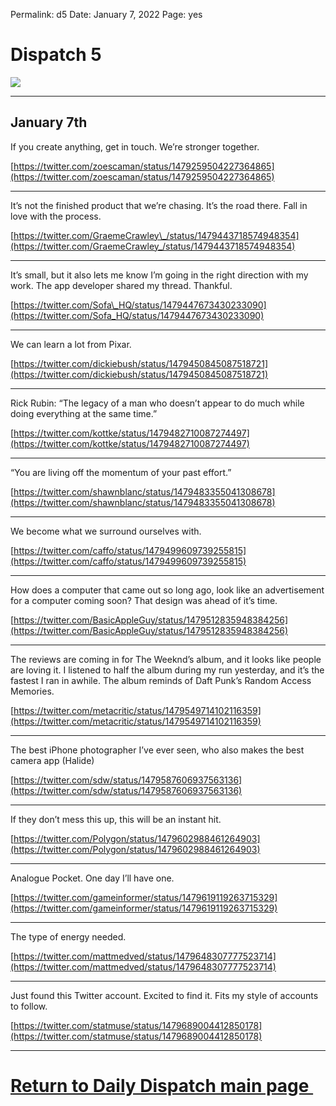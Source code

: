 
Permalink: d5
Date: January 7, 2022
Page: yes

# Dispatch 5

![](https://images.unsplash.com/photo-1622920156895-96dd15c40f39?ixlib=rb-1.2.1&q=80&fm=jpg&crop=entropy&cs=tinysrgb&dl=jeremy-bezanger-MX7AXTG8OzY-unsplash.jpg)

---- 

## January 7th

If you create anything, get in touch. We’re stronger together.

[https://twitter.com/zoescaman/status/1479259504227364865](https://twitter.com/zoescaman/status/1479259504227364865)

---- 

It’s not the finished product that we’re chasing. It’s the road there. Fall in love with the process.

[https://twitter.com/GraemeCrawley\_/status/1479443718574948354](https://twitter.com/GraemeCrawley_/status/1479443718574948354)

---- 

It’s small, but it also lets me know I’m going in the right direction with my work. The app developer shared my thread. Thankful.

[https://twitter.com/Sofa\_HQ/status/1479447673430233090](https://twitter.com/Sofa_HQ/status/1479447673430233090)

---- 

We can learn a lot from Pixar.

[https://twitter.com/dickiebush/status/1479450845087518721](https://twitter.com/dickiebush/status/1479450845087518721)

---- 

Rick Rubin: “The legacy of a man who doesn’t appear to do much while doing everything at the same time.”

[https://twitter.com/kottke/status/1479482710087274497](https://twitter.com/kottke/status/1479482710087274497)

---- 

“You are living off the momentum of your past effort.”

[https://twitter.com/shawnblanc/status/1479483355041308678](https://twitter.com/shawnblanc/status/1479483355041308678)

---- 

We become what we surround ourselves with. 

[https://twitter.com/caffo/status/1479499609739255815](https://twitter.com/caffo/status/1479499609739255815)

---- 

How does a computer that came out so long ago, look like an advertisement for a computer coming soon? That design was ahead of it’s time. 

[https://twitter.com/BasicAppleGuy/status/1479512835948384256](https://twitter.com/BasicAppleGuy/status/1479512835948384256)

---- 

The reviews are coming in for The Weeknd’s album, and it looks like people are loving it. I listened to half the album during my run yesterday, and it’s the fastest I ran in awhile. The album reminds of Daft Punk’s Random Access Memories. 

[https://twitter.com/metacritic/status/1479549714102116359](https://twitter.com/metacritic/status/1479549714102116359)

---- 

The best iPhone photographer I’ve ever seen, who also makes the best camera app (Halide)

[https://twitter.com/sdw/status/1479587606937563136](https://twitter.com/sdw/status/1479587606937563136)

---- 

If they don’t mess this up, this will be an instant hit. 

[https://twitter.com/Polygon/status/1479602988461264903](https://twitter.com/Polygon/status/1479602988461264903)

---- 

Analogue Pocket. One day I’ll have one. 

[https://twitter.com/gameinformer/status/1479619119263715329](https://twitter.com/gameinformer/status/1479619119263715329)

---- 

The type of energy needed. 

[https://twitter.com/mattmedved/status/1479648307777523714](https://twitter.com/mattmedved/status/1479648307777523714)

---- 

Just found this Twitter account. Excited to find it. Fits my style of accounts to follow. 

[https://twitter.com/statmuse/status/1479689004412850178](https://twitter.com/statmuse/status/1479689004412850178)

---- 

# [Return to Daily Dispatch main page ](t)